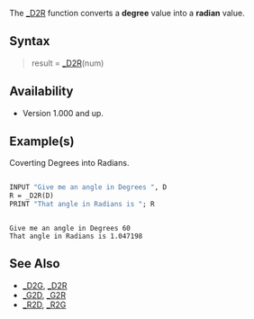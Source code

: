 The [_D2R](_D2R) function converts a **degree** value into a **radian** value. 

## Syntax

> result = [_D2R](_D2R)(num)

## Availability

* Version 1.000 and up.

## Example(s)

Coverting Degrees into Radians.

```vb

INPUT "Give me an angle in Degrees ", D
R = _D2R(D)
PRINT "That angle in Radians is "; R

```

```text

Give me an angle in Degrees 60
That angle in Radians is 1.047198

```

## See Also

* [_D2G](_D2G), [_D2R](_D2R)
* [_G2D](_G2D), [_G2R](_G2R)
* [_R2D](_R2D), [_R2G](_R2G)
